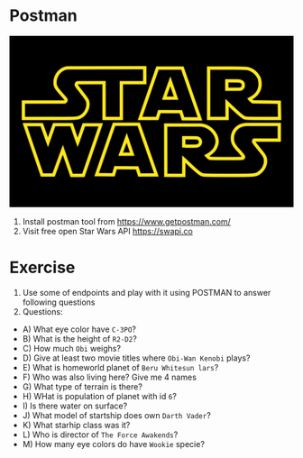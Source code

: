 # Postman

![Star_Wars_Logo.png](Star_Wars_Logo.png)

1. Install postman tool from https://www.getpostman.com/
2. Visit free open Star Wars API https://swapi.co

# Exercise

1. Use some of endpoints and play with it using POSTMAN to answer following questions
2. Questions:
* A) What eye color have `C-3PO`?
* B) What is the height of `R2-D2`?
* C) How much `Obi` weighs?
* D) Give at least two movie titles where `Obi-Wan Kenobi` plays?
* E) What is homeworld planet of `Beru Whitesun lars`?
* F) Who was also living here? Give me 4 names
* G) What type of terrain is there?
* H) WHat is population of planet with id `6`?
* I) Is there water on surface?
* J) What model of startship does own `Darth Vader`?
* K) What starhip class was it?
* L) Who is director of `The Force Awakends`?
* M) How many eye colors do have `Wookie` specie?
